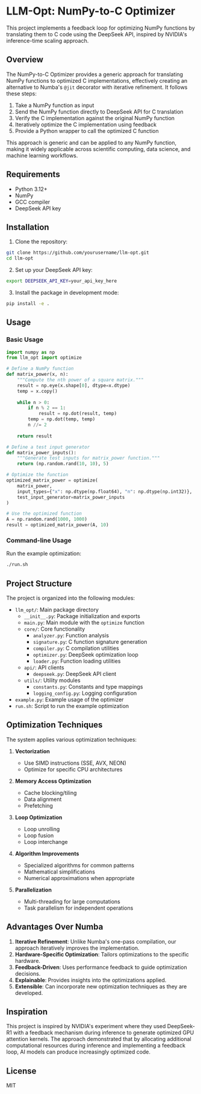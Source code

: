 # LLM-Opt: NumPy-to-C Optimizer

This project implements a feedback loop for optimizing NumPy functions by translating them to C code using the DeepSeek API, inspired by NVIDIA's inference-time scaling approach.

## Overview

The NumPy-to-C Optimizer provides a generic approach for translating NumPy functions to optimized C implementations, effectively creating an alternative to Numba's `@jit` decorator with iterative refinement. It follows these steps:

1. Take a NumPy function as input
2. Send the NumPy function directly to DeepSeek API for C translation
3. Verify the C implementation against the original NumPy function
4. Iteratively optimize the C implementation using feedback
5. Provide a Python wrapper to call the optimized C function

This approach is generic and can be applied to any NumPy function, making it widely applicable across scientific computing, data science, and machine learning workflows.

## Requirements

- Python 3.12+
- NumPy
- GCC compiler
- DeepSeek API key

## Installation

1. Clone the repository:
```bash
git clone https://github.com/yourusername/llm-opt.git
cd llm-opt
```

2. Set up your DeepSeek API key:
```bash
export DEEPSEEK_API_KEY=your_api_key_here
```

3. Install the package in development mode:
```bash
pip install -e .
```

## Usage

### Basic Usage

```python
import numpy as np
from llm_opt import optimize

# Define a NumPy function
def matrix_power(x, n):
    """Compute the nth power of a square matrix."""
    result = np.eye(x.shape[0], dtype=x.dtype)
    temp = x.copy()
    
    while n > 0:
        if n % 2 == 1:
            result = np.dot(result, temp)
        temp = np.dot(temp, temp)
        n //= 2
    
    return result

# Define a test input generator
def matrix_power_inputs():
    """Generate test inputs for matrix_power function."""
    return (np.random.rand(10, 10), 5)

# Optimize the function
optimized_matrix_power = optimize(
    matrix_power,
    input_types={"x": np.dtype(np.float64), "n": np.dtype(np.int32)},
    test_input_generator=matrix_power_inputs
)

# Use the optimized function
A = np.random.rand(1000, 1000)
result = optimized_matrix_power(A, 10)
```

### Command-line Usage

Run the example optimization:

```bash
./run.sh
```

## Project Structure

The project is organized into the following modules:

- `llm_opt/`: Main package directory
  - `__init__.py`: Package initialization and exports
  - `main.py`: Main module with the `optimize` function
  - `core/`: Core functionality
    - `analyzer.py`: Function analysis
    - `signature.py`: C function signature generation
    - `compiler.py`: C compilation utilities
    - `optimizer.py`: DeepSeek optimization loop
    - `loader.py`: Function loading utilities
  - `api/`: API clients
    - `deepseek.py`: DeepSeek API client
  - `utils/`: Utility modules
    - `constants.py`: Constants and type mappings
    - `logging_config.py`: Logging configuration
- `example.py`: Example usage of the optimizer
- `run.sh`: Script to run the example optimization

## Optimization Techniques

The system applies various optimization techniques:

1. **Vectorization**
   - Use SIMD instructions (SSE, AVX, NEON)
   - Optimize for specific CPU architectures

2. **Memory Access Optimization**
   - Cache blocking/tiling
   - Data alignment
   - Prefetching

3. **Loop Optimization**
   - Loop unrolling
   - Loop fusion
   - Loop interchange

4. **Algorithm Improvements**
   - Specialized algorithms for common patterns
   - Mathematical simplifications
   - Numerical approximations when appropriate

5. **Parallelization**
   - Multi-threading for large computations
   - Task parallelism for independent operations

## Advantages Over Numba

1. **Iterative Refinement**: Unlike Numba's one-pass compilation, our approach iteratively improves the implementation.
2. **Hardware-Specific Optimization**: Tailors optimizations to the specific hardware.
3. **Feedback-Driven**: Uses performance feedback to guide optimization decisions.
4. **Explainable**: Provides insights into the optimizations applied.
5. **Extensible**: Can incorporate new optimization techniques as they are developed.

## Inspiration

This project is inspired by NVIDIA's experiment where they used DeepSeek-R1 with a feedback mechanism during inference to generate optimized GPU attention kernels. The approach demonstrated that by allocating additional computational resources during inference and implementing a feedback loop, AI models can produce increasingly optimized code.

## License

MIT
